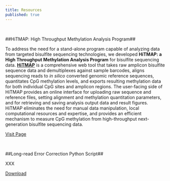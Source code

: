 ```yaml
---
title: Resources
published: true
---
```


<br>

##HiTMAP: High Throughput Methylation Analysis Program##

To address the need for a stand-alone program capable of analyzing data from targeted bisulfite sequencing technologies, we developed **HiTMAP: a High Throughput Methylation Analysis Program** for bisulfite sequencing data.  [**HiTMAP**](research.mssm.edu/scottlab/HiTMAP) is a comprehensive web tool that takes raw amplicon bisulfite sequence data and demultiplexes against sample barcodes, aligns sequencing reads to _in silico_ converted genomic reference sequences, quantitates CpG methylation levels, and exports resulting methylation data for both individual CpG sites and amplicon regions.  The user-facing side of HiTMAP provides an online interface for uploading raw sequence and reference files, setting alignment and methylation quantitation parameters, and for retrieving and saving analysis output data and result figures.  HiTMAP eliminates the need for manual data manipulation, local computational resources and expertise, and provides an efficient mechanism to measure CpG methylation from high-throughput next-generation bisulfite sequencing data.

[Visit Page](/hitmap)

<br>

##Long-read Error Correction Python Script##

XXX

[Download](/scripts)